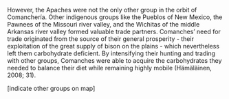 
However, the Apaches were not the only other group in the orbit of Comanchería. Other indigenous groups like the Pueblos of New Mexico, the Pawnees of the Missouri river valley, and the Wichitas of the middle Arkansas river valley formed valuable trade partners. Comanches’ need for trade originated from the source of their general prosperity - their exploitation of the great supply of bison on the plains - which nevertheless left them carbohydrate deficient. By intensifying their hunting and trading with other groups, Comanches were able to acquire the carbohydrates they needed to balance their diet while remaining highly mobile (Hämäläinen, 2008; 31).

[indicate other groups on map]

